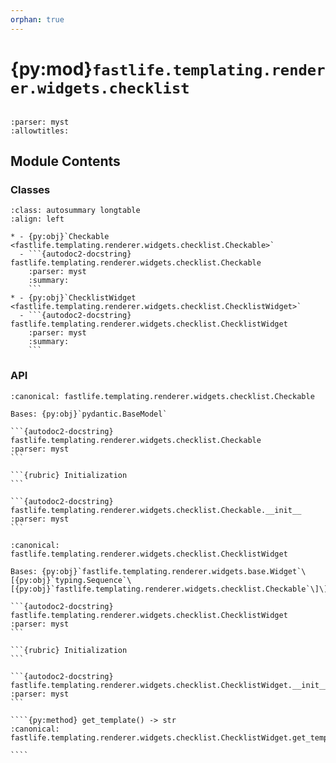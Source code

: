 ```yaml
---
orphan: true
---
```


# {py:mod}`fastlife.templating.renderer.widgets.checklist`

```{py:module} fastlife.templating.renderer.widgets.checklist
```

```{autodoc2-docstring} fastlife.templating.renderer.widgets.checklist
:parser: myst
:allowtitles:
```

## Module Contents

### Classes

````{list-table}
:class: autosummary longtable
:align: left

* - {py:obj}`Checkable <fastlife.templating.renderer.widgets.checklist.Checkable>`
  - ```{autodoc2-docstring} fastlife.templating.renderer.widgets.checklist.Checkable
    :parser: myst
    :summary:
    ```
* - {py:obj}`ChecklistWidget <fastlife.templating.renderer.widgets.checklist.ChecklistWidget>`
  - ```{autodoc2-docstring} fastlife.templating.renderer.widgets.checklist.ChecklistWidget
    :parser: myst
    :summary:
    ```
````

### API

````{py:class} Checkable(/, **data: typing.Any)
:canonical: fastlife.templating.renderer.widgets.checklist.Checkable

Bases: {py:obj}`pydantic.BaseModel`

```{autodoc2-docstring} fastlife.templating.renderer.widgets.checklist.Checkable
:parser: myst
```

```{rubric} Initialization
```

```{autodoc2-docstring} fastlife.templating.renderer.widgets.checklist.Checkable.__init__
:parser: myst
```

````

`````{py:class} ChecklistWidget(name: str, *, title: str | None, hint: str | None = None, aria_label: str | None = None, value: typing.Sequence[fastlife.templating.renderer.widgets.checklist.Checkable], error: str | None = None, token: str, removable: bool)
:canonical: fastlife.templating.renderer.widgets.checklist.ChecklistWidget

Bases: {py:obj}`fastlife.templating.renderer.widgets.base.Widget`\[{py:obj}`typing.Sequence`\[{py:obj}`fastlife.templating.renderer.widgets.checklist.Checkable`\]\]

```{autodoc2-docstring} fastlife.templating.renderer.widgets.checklist.ChecklistWidget
:parser: myst
```

```{rubric} Initialization
```

```{autodoc2-docstring} fastlife.templating.renderer.widgets.checklist.ChecklistWidget.__init__
:parser: myst
```

````{py:method} get_template() -> str
:canonical: fastlife.templating.renderer.widgets.checklist.ChecklistWidget.get_template

````

`````
